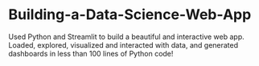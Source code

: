 # Building-a-Data-Science-Web-App
Used Python and Streamlit to build a beautiful and interactive web app. Loaded, explored, visualized and interacted with data, and generated dashboards in less than 100 lines of Python code!
